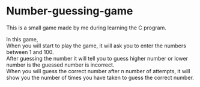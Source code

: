 # Number-guessing-game

This is a small game made by me during learning the C program.
<br>

In this game,<br>
  When you will start to play the game, it will ask you to enter the numbers between 1 and 100.<br>
  After guessing the number it will tell you to guess higher number or lower number is the guessed number is incorrect.<br>
  When you will guess the correct number after n number of attempts, it will show you the number of times you have taken to guess the correct number.<br>
